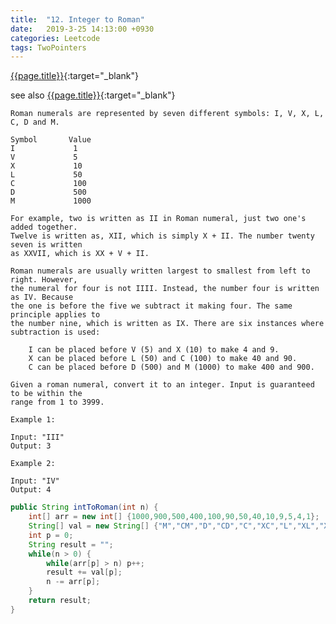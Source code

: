 ```yaml
---
title:  "12. Integer to Roman"
date:   2019-3-25 14:13:00 +0930
categories: Leetcode
tags: TwoPointers
---
```


[{{page.title}}](https://leetcode.com/problems/integer-to-roman/){:target="_blank"}

see also [{{page.title}}](https://leetcode.com/problems/roman-to-integer/){:target="_blank"}

    Roman numerals are represented by seven different symbols: I, V, X, L, C, D and M.

    Symbol       Value
    I             1
    V             5
    X             10
    L             50
    C             100
    D             500
    M             1000

    For example, two is written as II in Roman numeral, just two one's added together.
    Twelve is written as, XII, which is simply X + II. The number twenty seven is written
    as XXVII, which is XX + V + II.

    Roman numerals are usually written largest to smallest from left to right. However,
    the numeral for four is not IIII. Instead, the number four is written as IV. Because
    the one is before the five we subtract it making four. The same principle applies to
    the number nine, which is written as IX. There are six instances where subtraction is used:

        I can be placed before V (5) and X (10) to make 4 and 9.
        X can be placed before L (50) and C (100) to make 40 and 90.
        C can be placed before D (500) and M (1000) to make 400 and 900.

    Given a roman numeral, convert it to an integer. Input is guaranteed to be within the
    range from 1 to 3999.

    Example 1:

    Input: "III"
    Output: 3

    Example 2:

    Input: "IV"
    Output: 4



```java
public String intToRoman(int n) {
    int[] arr = new int[] {1000,900,500,400,100,90,50,40,10,9,5,4,1};
    String[] val = new String[] {"M","CM","D","CD","C","XC","L","XL","X","IX","V","IV","I"};
    int p = 0;
    String result = "";
    while(n > 0) {
        while(arr[p] > n) p++;
        result += val[p];
        n -= arr[p];
    }
    return result;
}
```
